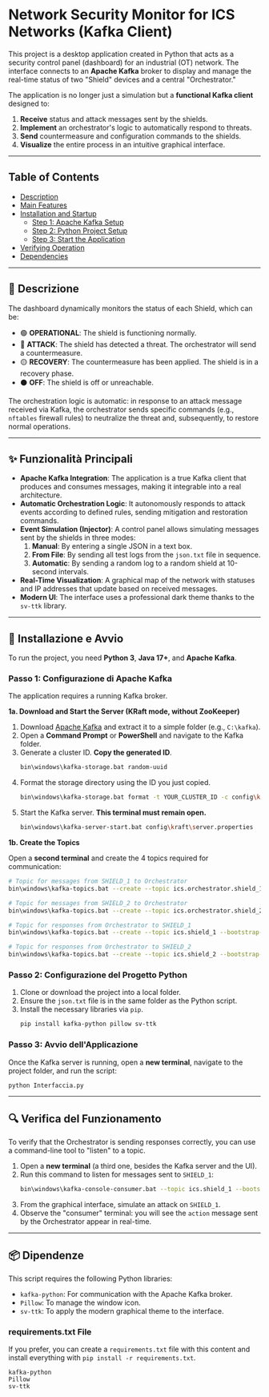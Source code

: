 # Network Security Monitor for ICS Networks (Kafka Client)

This project is a desktop application created in Python that acts as a security control panel (dashboard) for an industrial (OT) network. The interface connects to an **Apache Kafka** broker to display and manage the real-time status of two "Shield" devices and a central "Orchestrator."

The application is no longer just a simulation but a **functional Kafka client** designed to:
1.  **Receive** status and attack messages sent by the shields.
2.  **Implement** an orchestrator's logic to automatically respond to threats.
3.  **Send** countermeasure and configuration commands to the shields.
4.  **Visualize** the entire process in an intuitive graphical interface.

---

## Table of Contents
* [Description](#-descrizione)
* [Main Features](#-funzionalità-principali)
* [Installation and Startup](#-installazione-e-avvio)
    * [Step 1: Apache Kafka Setup](#passo-1-configurazione-di-apache-kafka)
    * [Step 2: Python Project Setup](#passo-2-configurazione-del-progetto-python)
    * [Step 3: Start the Application](#passo-3-avvio-dellapplicazione)
* [Verifying Operation](#-verifica-del-funzionamento)
* [Dependencies](#-dipendenze)

---

## 📜 Descrizione

The dashboard dynamically monitors the status of each Shield, which can be:
* 🟢 **OPERATIONAL**: The shield is functioning normally.
* 🔴 **ATTACK**: The shield has detected a threat. The orchestrator will send a countermeasure.
* 🟡 **RECOVERY**: The countermeasure has been applied. The shield is in a recovery phase.
* ⚫ **OFF**: The shield is off or unreachable.

The orchestration logic is automatic: in response to an attack message received via Kafka, the orchestrator sends specific commands (e.g., `nftables` firewall rules) to neutralize the threat and, subsequently, to restore normal operations.

---

## ✨ Funzionalità Principali
* **Apache Kafka Integration**: The application is a true Kafka client that produces and consumes messages, making it integrable into a real architecture.
* **Automatic Orchestration Logic**: It autonomously responds to attack events according to defined rules, sending mitigation and restoration commands.
* **Event Simulation (Injector)**: A control panel allows simulating messages sent by the shields in three modes:
    1.  **Manual**: By entering a single JSON in a text box.
    2.  **From File**: By sending all test logs from the `json.txt` file in sequence.
    3.  **Automatic**: By sending a random log to a random shield at 10-second intervals.
* **Real-Time Visualization**: A graphical map of the network with statuses and IP addresses that update based on received messages.
* **Modern UI**: The interface uses a professional dark theme thanks to the `sv-ttk` library.

---

## 🔧 Installazione e Avvio

To run the project, you need **Python 3**, **Java 17+**, and **Apache Kafka**.

### Passo 1: Configurazione di Apache Kafka
The application requires a running Kafka broker.

**1a. Download and Start the Server (KRaft mode, without ZooKeeper)**

1.  Download [Apache Kafka](https://kafka.apache.org/downloads) and extract it to a simple folder (e.g., `C:\kafka`).
2.  Open a **Command Prompt** or **PowerShell** and navigate to the Kafka folder.
3.  Generate a cluster ID. **Copy the generated ID**.
    ```bash
    bin\windows\kafka-storage.bat random-uuid
    ```
4.  Format the storage directory using the ID you just copied.
    ```bash
    bin\windows\kafka-storage.bat format -t YOUR_CLUSTER_ID -c config\kraft\server.properties
    ```
5.  Start the Kafka server. **This terminal must remain open.**
    ```bash
    bin\windows\kafka-server-start.bat config\kraft\server.properties
    ```

**1b. Create the Topics**

Open a **second terminal** and create the 4 topics required for communication:
```bash
# Topic for messages from SHIELD_1 to Orchestrator
bin\windows\kafka-topics.bat --create --topic ics.orchestrator.shield_1 --bootstrap-server localhost:9092

# Topic for messages from SHIELD_2 to Orchestrator
bin\windows\kafka-topics.bat --create --topic ics.orchestrator.shield_2 --bootstrap-server localhost:9092

# Topic for responses from Orchestrator to SHIELD_1
bin\windows\kafka-topics.bat --create --topic ics.shield_1 --bootstrap-server localhost:9092

# Topic for responses from Orchestrator to SHIELD_2
bin\windows\kafka-topics.bat --create --topic ics.shield_2 --bootstrap-server localhost:9092
```

### Passo 2: Configurazione del Progetto Python

1.  Clone or download the project into a local folder.
2.  Ensure the `json.txt` file is in the same folder as the Python script.
3.  Install the necessary libraries via `pip`.
    ```bash
    pip install kafka-python pillow sv-ttk
    ```

### Passo 3: Avvio dell'Applicazione

Once the Kafka server is running, open a **new terminal**, navigate to the project folder, and run the script:
```bash
python Interfaccia.py
```

---

## 🔍 Verifica del Funzionamento
To verify that the Orchestrator is sending responses correctly, you can use a command-line tool to "listen" to a topic.

1.  Open a **new terminal** (a third one, besides the Kafka server and the UI).
2.  Run this command to listen for messages sent to `SHIELD_1`:
    ```bash
    bin\windows\kafka-console-consumer.bat --topic ics.shield_1 --bootstrap-server localhost:9092
    ```
3.  From the graphical interface, simulate an attack on `SHIELD_1`.
4.  Observe the "consumer" terminal: you will see the `action` message sent by the Orchestrator appear in real-time.

---

## 📦 Dipendenze
This script requires the following Python libraries:

* `kafka-python`: For communication with the Apache Kafka broker.
* `Pillow`: To manage the window icon.
* `sv-ttk`: To apply the modern graphical theme to the interface.

### requirements.txt File
If you prefer, you can create a `requirements.txt` file with this content and install everything with `pip install -r requirements.txt`.
```
kafka-python
Pillow
sv-ttk
```
